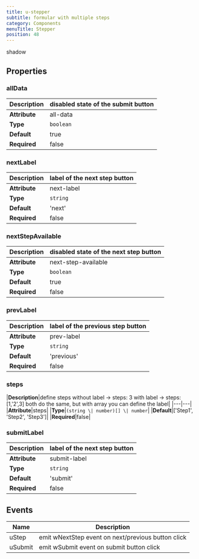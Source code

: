 ```yaml
---
title: u-stepper
subtitle: formular with multiple steps
category: Components
menuTitle: Stepper
position: 48
---
```


<badge> shadow </badge>








## Properties

### allData
|**Description**|disabled state of the submit button|
|---|---|
|**Attribute**|all-data|
|**Type**|`boolean`|
|**Default**|true|
|**Required**|false|


### nextLabel
|**Description**|label of the next step button|
|---|---|
|**Attribute**|next-label|
|**Type**|`string`|
|**Default**|'next'|
|**Required**|false|


### nextStepAvailable
|**Description**|disabled state of the next step button|
|---|---|
|**Attribute**|next-step-available|
|**Type**|`boolean`|
|**Default**|true|
|**Required**|false|


### prevLabel
|**Description**|label of the previous step button|
|---|---|
|**Attribute**|prev-label|
|**Type**|`string`|
|**Default**|'previous'|
|**Required**|false|


### steps
|**Description**|define steps
without label -> steps: 3
with label -> steps: [1,'2',3]
both do the same, but with array you can define the label|
|---|---|
|**Attribute**|steps|
|**Type**|`(string \| number)[] \| number`|
|**Default**|['Step1', 'Step2', 'Step3']|
|**Required**|false|


### submitLabel
|**Description**|label of the next step button|
|---|---|
|**Attribute**|submit-label|
|**Type**|`string`|
|**Default**|'submit'|
|**Required**|false|



## Events
|Name|Description|
|---|---|
|uStep|emit wNextStep event on next/previous button click|
|uSubmit|emit wSubmit event on submit button click|










